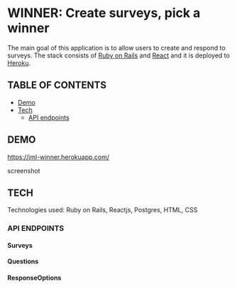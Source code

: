 # WINNER: Create surveys, pick a winner

The main goal of this application is to allow users to create and respond to surveys. The stack consists of [Ruby on Rails](https://rubyonrails.org/) and [React](https://reactjs.org/) and it is deployed to [Heroku](https://www.heroku.com/).

## TABLE OF CONTENTS

- [Demo](#Demo)
- [Tech](#Tech)
  - [API endpoints](#API-endpoints)

## DEMO

https://jml-winner.herokuapp.com/

screenshot

## TECH

Technologies used: Ruby on Rails, Reactjs, Postgres, HTML, CSS

### API ENDPOINTS

#### Surveys

#### Questions

#### ResponseOptions
